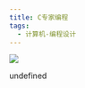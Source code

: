 ```yaml
---
title: C专家编程
tags:
  - 计算机-编程设计
---
```


![](https://cdn.weread.qq.com/weread/cover/64/YueWen_35243018/s_YueWen_35243018.jpg)

undefined